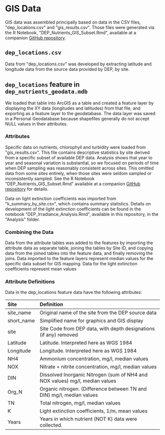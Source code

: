# GIS Data
GIS data was assembled principally based on data in the CSV files,
"dep_locations.csv" and "gis_results.csv".  Those files were generated via the R
Notebook, "DEP_Nutrients_GIS_Subset.Rmd", available at a companion 
[GitHub repository](https://github.com/CBEP-SoCB-Details/DEP_Nutrients.git).

## `dep_locations.csv`
Data from "dep_locations.csv" was developed by extracting latitude and longitude
data from the source data provided by DEP, by site. 

## `dep_locations` feature in `dep_nutrients_geodata.mdb`
We loaded that table into 
ArcGIS as a table and created a feature layer by displaying the XY data
(longitudes and latitudes) from that file, and exporting as a feature layer to
the geodatabase. The data layer was saved in a Personal Geodatabase because 
shapefiles generally do not accept NULL values in their attributes.

### Attributes
Specific data on nutrients, chlorophyll and turbidity were loaded from
"gis_results.csv".  This file contains descriptive statistics by site derived
from a specific subset of available DEP data. Analysis shows that  year to year
and seasonal variation is substantial, so we focused on periods of time when DEP
sampling was reasonably consistent across sites.  This omitted data from some
sites entirely, when those sites were seldom sampled or inconsistently sampled.
See the R Notebook "DEP_Nutrients_GIS_Subset.Rmd" available at a companion 
[GitHub repository](https://github.com/CBEP-SoCB-Details/DEP_Nutrients.git) for
details.

Data on light extinction coefficients was imported from "k_summary_by_site.csv",
which contains summary statistics.  Details on development of the light
extinction coefficients can be found in the notebook
"DEP_Irradiance_Analysis.Rmd", available in this repository, in the "Analysis"
folder.

### Combining the Data
Data from the attribute tables was added to the features by importing the 
attribute data as separate table, joining the tables by Site ID, and copying 
data from the joined tables into the feature data, and finally removing the
joins.  Data imported to the feature layers represent median values for the 
specific data subset for GIS mapping.  Data for the light extinction 
coefficients represent mean values

### Attribute Definitions
Data in the dep_locations feature data have the following attributes:

| Site      |   Definition                                            |
|:----------|:--------------------------------------------------------| 
|site_name  |   Original name of the site from the DEP source data    |
|short_name |   Simplified name for graphics and GIS display          |
|site       |   Site Code from DEP data, with depth designations (if any) removed |
|Latitude   |   Latitude.  Interpreted here as WGS 1984               |
|Longitude  |   Longitude.  Interpreted here as WGS 1984              |
|NH4        |   Ammonium concentration, mg/l, median values           |
|NOX        |   Nitrate + nitrite concentration,  mg/l, median values |
|DIN        |   Dissolved Inorganic Nitrogen (sum of NH4 and NOX values) mg/l, median values |
|Org_N      |   Organic nitrogen. (Difference between TN and DIN)  mg/l, median values |
|TN         |   Total nitrogen,  mg/l, median values                  |
|K          |   Light extinction coefficients, 1/m, mean values       |
|Years      |   Years in which nutrient (NOT K)  data were collected. |

